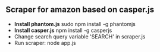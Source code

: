 <h2>Scraper for amazon based on casper.js</h2>
<ul>
<li><strong> Install phantom.js</strong> sudo npm install -g phantomjs</li>
<li><strong>Install casper.js</strong> npm install -g casperjs</li>
<li> Change search query variable 'SEARCH' in scraper.js</li>
<li>Run scraper: node app.js</li>
</ul>
